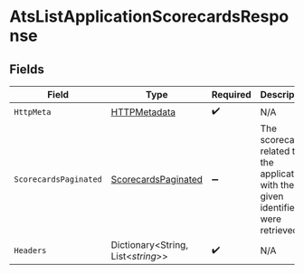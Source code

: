 # AtsListApplicationScorecardsResponse


## Fields

| Field                                                                               | Type                                                                                | Required                                                                            | Description                                                                         |
| ----------------------------------------------------------------------------------- | ----------------------------------------------------------------------------------- | ----------------------------------------------------------------------------------- | ----------------------------------------------------------------------------------- |
| `HttpMeta`                                                                          | [HTTPMetadata](../../Models/Components/HTTPMetadata.md)                             | :heavy_check_mark:                                                                  | N/A                                                                                 |
| `ScorecardsPaginated`                                                               | [ScorecardsPaginated](../../Models/Components/ScorecardsPaginated.md)               | :heavy_minus_sign:                                                                  | The scorecards related to the application with the given identifier were retrieved. |
| `Headers`                                                                           | Dictionary<String, List<*string*>>                                                  | :heavy_check_mark:                                                                  | N/A                                                                                 |
